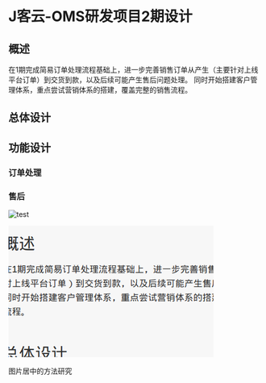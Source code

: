 # J客云-OMS研发项目2期设计
## 概述
在1期完成简易订单处理流程基础上，进一步完善销售订单从产生（主要针对上线平台订单）到交货到款，以及后续可能产生售后问题处理。
同时开始搭建客户管理体系，重点尝试营销体系的搭建，覆盖完整的销售流程。
## 总体设计
## 功能设计
### 订单处理
### 售后


![test][1]


  ![图片2][2]

图片居中的方法研究

  [1]: https://hrpmarkdown-1251497301.cos.ap-chengdu.myqcloud.com/xsjmd/1516973121538.jpg
  [2]: ./images/1516973188713.jpg